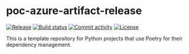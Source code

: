 # poc-azure-artifact-release

[![Release](https://img.shields.io/github/v/release/kpatryk/poc-azure-artifact-release)](https://img.shields.io/github/v/release/kpatryk/poc-azure-artifact-release)
[![Build status](https://img.shields.io/github/workflow/status/kpatryk/poc-azure-artifact-release/merge-to-main)](https://img.shields.io/github/workflow/status/kpatryk/poc-azure-artifact-release/merge-to-main)
[![Commit activity](https://img.shields.io/github/commit-activity/m/kpatryk/poc-azure-artifact-release)](https://img.shields.io/github/commit-activity/m/kpatryk/poc-azure-artifact-release)
[![License](https://img.shields.io/github/license/kpatryk/poc-azure-artifact-release)](https://img.shields.io/github/license/kpatryk/poc-azure-artifact-release)

This is a template repository for Python projects that use Poetry for their dependency management.
